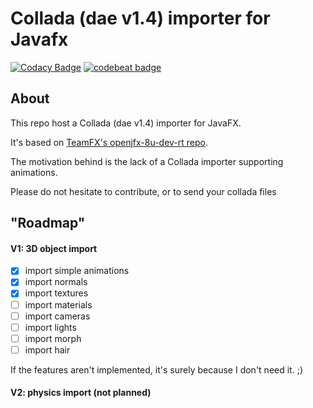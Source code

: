 # Collada (dae v1.4) importer for Javafx
[![Codacy Badge](https://api.codacy.com/project/badge/Grade/d2194e0e6e5e43c381006b1e0707a1c9)](https://www.codacy.com/app/Eclion/jfx-dae-importer?utm_source=github.com&utm_medium=referral&utm_content=Eclion/jfx-dae-importer&utm_campaign=badger)
[![codebeat badge](https://codebeat.co/badges/35d4263a-4e9f-4b14-acbb-e2c8565c5e06)](https://codebeat.co/projects/github-com-eclion-jfx-dae-importer)

## About

This repo host a Collada (dae v1.4) importer for JavaFX.

It's based on [TeamFX's openjfx-8u-dev-rt repo](https://github.com/teamfx/openjfx-8u-dev-rt/).

The motivation behind is the lack of a Collada importer supporting animations.

Please do not hesitate to contribute, or to send your collada files

## "Roadmap"

#### V1: 3D object import
- [x] import simple animations
- [x] import normals
- [x] import textures
- [ ] import materials
- [ ] import cameras
- [ ] import lights
- [ ] import morph
- [ ] import hair

If the features aren't implemented, it's surely because I don't need it. ;)

#### V2: physics import (not planned)
